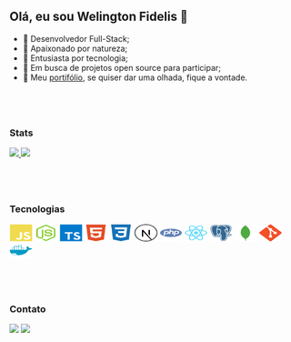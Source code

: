 ## Olá, eu sou **Welington Fidelis** 👋

- 🦆 Desenvolvedor Full-Stack;
- 🌱 Apaixonado por natureza;
- 🤖 Entusiasta por tecnologia;
- 🤝 Em busca de projetos open source para participar;
- 🔭 Meu [portifólio], se quiser dar uma olhada, fique a vontade.

#

<br/>

### Stats

 <div>
  <a href="https://github.com/welingtonfidelis">
  <img height="180em" src="https://github-readme-stats.vercel.app/api?username=welingtonfidelis&show_icons=true&theme=dark&count_private=true"/>
  <img height="180em" src="https://github-readme-stats.vercel.app/api/top-langs/?username=welingtonfidelis&layout=compact&langs_count=7&theme=dark"/>
  </a>
</div>

#

<br/>

### Tecnologias

<div>
  <img align="center" alt="JavaScript" height="30" width="40" src="https://raw.githubusercontent.com/devicons/devicon/master/icons/javascript/javascript-plain.svg" />
  <img align="center" alt="Nodejs" height="30" width="40" src="https://raw.githubusercontent.com/devicons/devicon/master/icons/nodejs/nodejs-plain.svg" />
  <img align="center" alt="TypeScript" height="30" width="40" src="https://raw.githubusercontent.com/devicons/devicon/master/icons/typescript/typescript-plain.svg" />
  <img align="center" alt="Nodejs" height="30" width="40" src="https://raw.githubusercontent.com/devicons/devicon/master/icons/html5/html5-plain.svg" />
  <img align="center" alt="Nodejs" height="30" width="40" src="https://raw.githubusercontent.com/devicons/devicon/master/icons/css3/css3-plain.svg" />
  <img align="center" alt="Nodejs" height="30" width="40" src="https://raw.githubusercontent.com/devicons/devicon/master/icons/nextjs/nextjs-line.svg" />
  <img align="center" alt="Nodejs" height="30" width="40" src="https://raw.githubusercontent.com/devicons/devicon/master/icons/php/php-plain.svg" />
  <img align="center" alt="Nodejs" height="30" width="40" src="https://raw.githubusercontent.com/devicons/devicon/master/icons/react/react-original.svg" />
  <img align="center" alt="Nodejs" height="30" width="40" src="https://raw.githubusercontent.com/devicons/devicon/master/icons/postgresql/postgresql-plain.svg" />
  <img align="center" alt="Nodejs" height="30" width="40" src="https://raw.githubusercontent.com/devicons/devicon/master/icons/mongodb/mongodb-plain.svg" />
  <img align="center" alt="Nodejs" height="30" width="40" src="https://raw.githubusercontent.com/devicons/devicon/master/icons/git/git-plain.svg" />
  <img align="center" alt="Nodejs" height="30" width="40" src="https://raw.githubusercontent.com/devicons/devicon/master/icons/docker/docker-plain.svg" />
</div>

#

<br/>

### Contato

<div> 
  <a href = "mailto:welingtonfidelis@gmail.com"><img src="https://img.shields.io/badge/-Gmail-%23333?style=for-the-badge&logo=gmail&logoColor=white" target="_blank"></a>
  <a href="https://linkedin.com/in/welington-fidelis-de-sousa-3944a6127" target="_blank"><img src="https://img.shields.io/badge/-LinkedIn-%230077B5?style=for-the-badge&logo=linkedin&logoColor=white" target="_blank"></a> 
 
</div>

[portifólio]: https://welingtonfidelis.dev.br
